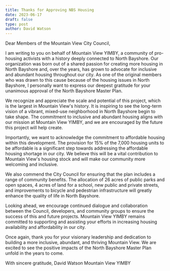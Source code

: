```yaml
---
title: Thanks for Approving NBS Housing
date: 2023-06-17
draft: false
type: post
author: David Watson
---
```


Dear Members of the Mountain View City Council,

I am writing to you on behalf of Mountain View YIMBY, a community of pro-housing activists with a history deeply connected to North Bayshore. Our organization was born out of a shared passion for creating more housing in North Bayshore and, over the years, has grown to advocate for inclusive and abundant housing throughout our city. As one of the original members who was drawn to this cause because of the housing issues in North Bayshore, I personally want to express our deepest gratitude for your unanimous approval of the North Bayshore Master Plan.

We recognize and appreciate the scale and potential of this project, which is the largest in Mountain View's history. It is inspiring to see the long-term vision of a vibrant, mixed-use neighborhood in North Bayshore begin to take shape. The commitment to inclusive and abundant housing aligns with our mission at Mountain View YIMBY, and we are encouraged by the future this project will help create.

Importantly, we want to acknowledge the commitment to affordable housing within this development. The provision for 15% of the 7,000 housing units to be affordable is a significant step towards addressing the affordable housing shortage in our city. We believe this will be a vital contribution to Mountain View's housing stock and will make our community more welcoming and inclusive.

We also commend the City Council for ensuring that the plan includes a range of community benefits. The allocation of 26 acres of public parks and open spaces, 4 acres of land for a school, new public and private streets, and improvements to bicycle and pedestrian infrastructure will greatly enhance the quality of life in North Bayshore.

Looking ahead, we encourage continued dialogue and collaboration between the Council, developers, and community groups to ensure the success of this and future projects. Mountain View YIMBY remains committed to supporting and assisting your efforts in increasing housing availability and affordability in our city.

Once again, thank you for your visionary leadership and dedication to building a more inclusive, abundant, and thriving Mountain View. We are excited to see the positive impacts of the North Bayshore Master Plan unfold in the years to come.

With sincere gratitude,
David Watson
Mountain View YIMBY
